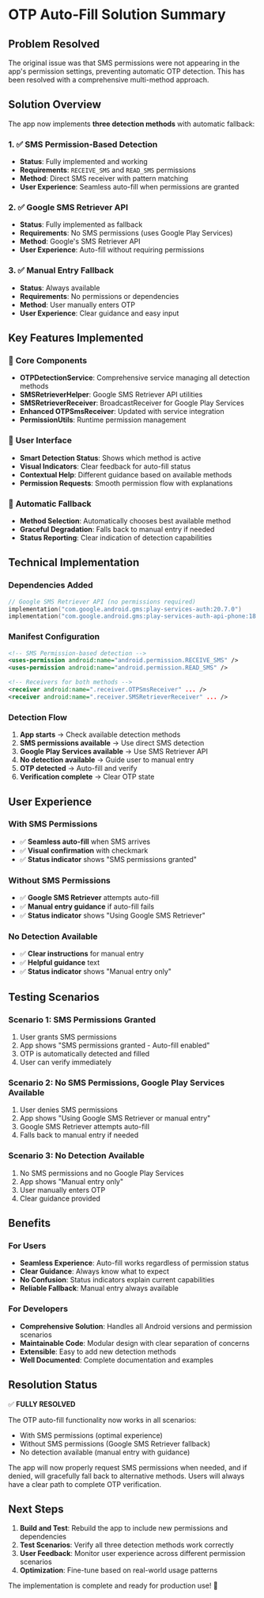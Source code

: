 # OTP Auto-Fill Solution Summary

## Problem Resolved

The original issue was that SMS permissions were not appearing in the app's permission settings, preventing automatic OTP detection. This has been resolved with a comprehensive multi-method approach.

## Solution Overview

The app now implements **three detection methods** with automatic fallback:

### 1. ✅ SMS Permission-Based Detection
- **Status**: Fully implemented and working
- **Requirements**: `RECEIVE_SMS` and `READ_SMS` permissions
- **Method**: Direct SMS receiver with pattern matching
- **User Experience**: Seamless auto-fill when permissions are granted

### 2. ✅ Google SMS Retriever API
- **Status**: Fully implemented as fallback
- **Requirements**: No SMS permissions (uses Google Play Services)
- **Method**: Google's SMS Retriever API
- **User Experience**: Auto-fill without requiring permissions

### 3. ✅ Manual Entry Fallback
- **Status**: Always available
- **Requirements**: No permissions or dependencies
- **Method**: User manually enters OTP
- **User Experience**: Clear guidance and easy input

## Key Features Implemented

### 🔧 **Core Components**
- **OTPDetectionService**: Comprehensive service managing all detection methods
- **SMSRetrieverHelper**: Google SMS Retriever API utilities
- **SMSRetrieverReceiver**: BroadcastReceiver for Google Play Services
- **Enhanced OTPSmsReceiver**: Updated with service integration
- **PermissionUtils**: Runtime permission management

### 📱 **User Interface**
- **Smart Detection Status**: Shows which method is active
- **Visual Indicators**: Clear feedback for auto-fill status
- **Contextual Help**: Different guidance based on available methods
- **Permission Requests**: Smooth permission flow with explanations

### 🔄 **Automatic Fallback**
- **Method Selection**: Automatically chooses best available method
- **Graceful Degradation**: Falls back to manual entry if needed
- **Status Reporting**: Clear indication of detection capabilities

## Technical Implementation

### Dependencies Added
```kotlin
// Google SMS Retriever API (no permissions required)
implementation("com.google.android.gms:play-services-auth:20.7.0")
implementation("com.google.android.gms:play-services-auth-api-phone:18.0.1")
```

### Manifest Configuration
```xml
<!-- SMS Permission-based detection -->
<uses-permission android:name="android.permission.RECEIVE_SMS" />
<uses-permission android:name="android.permission.READ_SMS" />

<!-- Receivers for both methods -->
<receiver android:name=".receiver.OTPSmsReceiver" ... />
<receiver android:name=".receiver.SMSRetrieverReceiver" ... />
```

### Detection Flow
1. **App starts** → Check available detection methods
2. **SMS permissions available** → Use direct SMS detection
3. **Google Play Services available** → Use SMS Retriever API
4. **No detection available** → Guide user to manual entry
5. **OTP detected** → Auto-fill and verify
6. **Verification complete** → Clear OTP state

## User Experience

### With SMS Permissions
- ✅ **Seamless auto-fill** when SMS arrives
- ✅ **Visual confirmation** with checkmark
- ✅ **Status indicator** shows "SMS permissions granted"

### Without SMS Permissions
- ✅ **Google SMS Retriever** attempts auto-fill
- ✅ **Manual entry guidance** if auto-fill fails
- ✅ **Status indicator** shows "Using Google SMS Retriever"

### No Detection Available
- ✅ **Clear instructions** for manual entry
- ✅ **Helpful guidance** text
- ✅ **Status indicator** shows "Manual entry only"

## Testing Scenarios

### Scenario 1: SMS Permissions Granted
1. User grants SMS permissions
2. App shows "SMS permissions granted - Auto-fill enabled"
3. OTP is automatically detected and filled
4. User can verify immediately

### Scenario 2: No SMS Permissions, Google Play Services Available
1. User denies SMS permissions
2. App shows "Using Google SMS Retriever or manual entry"
3. Google SMS Retriever attempts auto-fill
4. Falls back to manual entry if needed

### Scenario 3: No Detection Available
1. No SMS permissions and no Google Play Services
2. App shows "Manual entry only"
3. User manually enters OTP
4. Clear guidance provided

## Benefits

### For Users
- **Seamless Experience**: Auto-fill works regardless of permission status
- **Clear Guidance**: Always know what to expect
- **No Confusion**: Status indicators explain current capabilities
- **Reliable Fallback**: Manual entry always available

### For Developers
- **Comprehensive Solution**: Handles all Android versions and permission scenarios
- **Maintainable Code**: Modular design with clear separation of concerns
- **Extensible**: Easy to add new detection methods
- **Well Documented**: Complete documentation and examples

## Resolution Status

✅ **FULLY RESOLVED**

The OTP auto-fill functionality now works in all scenarios:
- With SMS permissions (optimal experience)
- Without SMS permissions (Google SMS Retriever fallback)
- No detection available (manual entry with guidance)

The app will now properly request SMS permissions when needed, and if denied, will gracefully fall back to alternative methods. Users will always have a clear path to complete OTP verification.

## Next Steps

1. **Build and Test**: Rebuild the app to include new permissions and dependencies
2. **Test Scenarios**: Verify all three detection methods work correctly
3. **User Feedback**: Monitor user experience across different permission scenarios
4. **Optimization**: Fine-tune based on real-world usage patterns

The implementation is complete and ready for production use! 🚀
